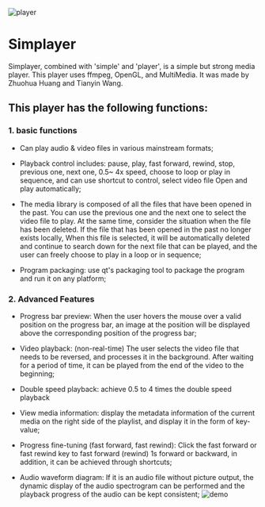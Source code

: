 
![player](https://user-images.githubusercontent.com/71301342/177238397-d2113bbf-67e5-4ed5-916d-75ba7cf9d8b0.png#pic_center)

# Simplayer



Simplayer, combined with 'simple' and 'player', is a simple but strong media player. This player uses ffmpeg, OpenGL, and MultiMedia. It was made by Zhuohua Huang and Tianyin Wang.

## This player has the following functions: 

### 1. basic functions
* Can play audio &amp; video files in various mainstream formats;

* Playback control includes: pause, play, fast forward, rewind, stop, previous one, next one, 0.5~ 4x speed, choose to loop or play in sequence, and can use shortcut to control, select video file Open and play automatically;

* The media library is composed of all the files that have been opened in the past.  You can use the previous one and the next one to select the video file to play.  At the same time, consider the situation when the file has been deleted.  If the file that has been opened in the past no longer exists locally, When this file is selected, it will be automatically deleted and continue to search down for the next file that can be played, and the user can freely choose to play in a loop or in sequence;

* Program packaging: use qt's packaging tool to package the program and run it on any platform;

### 2. Advanced Features

* Progress bar preview: When the user hovers the mouse over a valid position on the progress bar, an image at the position will be displayed above the corresponding position of the progress bar;

* Video playback: (non-real-time) The user selects the video file that needs to be reversed, and processes it in the background.  After waiting for a period of time, it can be played from the end of the video to the beginning;

* Double speed playback: achieve 0.5 to 4 times the double speed playback

* View media information: display the metadata information of the current media on the right side of the playlist, and display it in the form of key-value;

* Progress fine-tuning (fast forward, fast rewind): Click the fast forward or fast rewind key to fast forward (rewind) 1s forward or backward, in addition, it can be achieved through shortcuts;

* Audio waveform diagram: If it is an audio file without picture output, the dynamic display of the audio spectrogram can be performed and the playback progress of the audio can be kept consistent;
![demo](https://user-images.githubusercontent.com/78400045/172119035-a30b5d08-d148-45b4-af80-3e9b558c3d26.jpg)



